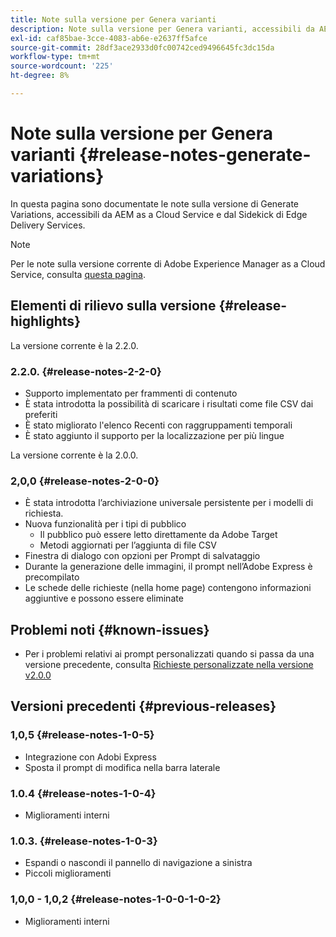 ```yaml
---
title: Note sulla versione per Genera varianti
description: Note sulla versione per Genera varianti, accessibili da AEM as a Cloud Service e dal Sidekick di Edge Delivery Services
exl-id: caf85bae-3cce-4083-ab6e-e2637ff5afce
source-git-commit: 28df3ace2933d0fc00742ced9496645fc3dc15da
workflow-type: tm+mt
source-wordcount: '225'
ht-degree: 8%

---
```


# Note sulla versione per Genera varianti {#release-notes-generate-variations}

In questa pagina sono documentate le note sulla versione di Generate Variations, accessibili da AEM as a Cloud Service e dal Sidekick di Edge Delivery Services.

>[!NOTE]
>
>Per le note sulla versione corrente di Adobe Experience Manager as a Cloud Service, consulta [questa pagina](/help/release-notes/release-notes-cloud/release-notes-current.md).

## Elementi di rilievo sulla versione {#release-highlights}

La versione corrente è la 2.2.0.

### 2.2.0. {#release-notes-2-2-0}

* Supporto implementato per frammenti di contenuto
* È stata introdotta la possibilità di scaricare i risultati come file CSV dai preferiti
* È stato migliorato l&#39;elenco Recenti con raggruppamenti temporali
* È stato aggiunto il supporto per la localizzazione per più lingue

La versione corrente è la 2.0.0.

### 2,0,0 {#release-notes-2-0-0}

* È stata introdotta l’archiviazione universale persistente per i modelli di richiesta.
* Nuova funzionalità per i tipi di pubblico
   * Il pubblico può essere letto direttamente da Adobe Target
   * Metodi aggiornati per l’aggiunta di file CSV
* Finestra di dialogo con opzioni per Prompt di salvataggio
* Durante la generazione delle immagini, il prompt nell’Adobe Express è precompilato
* Le schede delle richieste (nella home page) contengono informazioni aggiuntive e possono essere eliminate

## Problemi noti {#known-issues}

* Per i problemi relativi ai prompt personalizzati quando si passa da una versione precedente, consulta [Richieste personalizzate nella versione v2.0.0](/help/generative-ai/generate-variations.md#custom-prompts-v200)

## Versioni precedenti {#previous-releases}

### 1,0,5 {#release-notes-1-0-5}

* Integrazione con Adobi Express
* Sposta il prompt di modifica nella barra laterale

### 1.0.4 {#release-notes-1-0-4}

* Miglioramenti interni

### 1.0.3. {#release-notes-1-0-3}

* Espandi o nascondi il pannello di navigazione a sinistra
* Piccoli miglioramenti

### 1,0,0 - 1,0,2 {#release-notes-1-0-0-1-0-2}

* Miglioramenti interni

